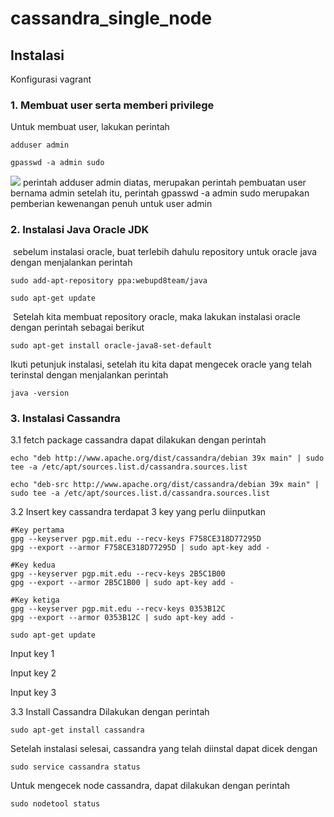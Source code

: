 # cassandra_single_node

## Instalasi

Konfigurasi vagrant


### 1. Membuat user serta memberi privilege

Untuk membuat user, lakukan perintah
```
adduser admin
 
gpasswd -a admin sudo
```
![](/tugas_4_cassandara-single-and-multiple-note/tugas_single-note/screenshoot/cassandra_add_user.PNG)
perintah adduser admin diatas, merupakan perintah pembuatan user bernama admin setelah itu, perintah gpasswd -a admin sudo merupakan pemberian kewenangan penuh untuk user admin

### 2. Instalasi Java Oracle JDK

![]()
sebelum instalasi oracle, buat terlebih dahulu repository untuk oracle java dengan menjalankan perintah
```
sudo add-apt-repository ppa:webupd8team/java

sudo apt-get update
```
![]()
Setelah kita membuat repository oracle, maka lakukan instalasi oracle dengan perintah sebagai berikut
```
sudo apt-get install oracle-java8-set-default
```
Ikuti petunjuk instalasi, setelah itu kita dapat mengecek oracle yang telah terinstal dengan menjalankan perintah
```
java -version
```

### 3. Instalasi Cassandra

3.1 fetch package cassandra
dapat dilakukan dengan perintah
```
echo "deb http://www.apache.org/dist/cassandra/debian 39x main" | sudo tee -a /etc/apt/sources.list.d/cassandra.sources.list

echo "deb-src http://www.apache.org/dist/cassandra/debian 39x main" | sudo tee -a /etc/apt/sources.list.d/cassandra.sources.list
```
3.2 Insert key cassandra
terdapat 3 key yang perlu diinputkan
```
#Key pertama
gpg --keyserver pgp.mit.edu --recv-keys F758CE318D77295D
gpg --export --armor F758CE318D77295D | sudo apt-key add -

#Key kedua
gpg --keyserver pgp.mit.edu --recv-keys 2B5C1B00
gpg --export --armor 2B5C1B00 | sudo apt-key add -

#Key ketiga
gpg --keyserver pgp.mit.edu --recv-keys 0353B12C
gpg --export --armor 0353B12C | sudo apt-key add -

sudo apt-get update
```
Input key 1
![]()

Input key 2
![]()

Input key 3
![]()

3.3 Install Cassandra
Dilakukan dengan perintah
```
sudo apt-get install cassandra
```
Setelah instalasi selesai, cassandra yang telah diinstal dapat dicek dengan
```
sudo service cassandra status
```
Untuk mengecek node cassandra, dapat dilakukan dengan perintah
```
sudo nodetool status
```
